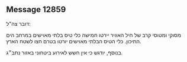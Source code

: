 ## Message 12859

דובר צה"ל:

מסוקי ומטוסי קרב של חיל האוויר יירטו חמישה כלי טיס בלתי מאוישים במרחב הים התיכון.
כלי הטיס הבלתי מאוישים יורטו בטרם חצו לשטח הארץ.

בנוסף, יודגש כי אין חשש לאירוע ביטחוני באזור נתב״ג.

